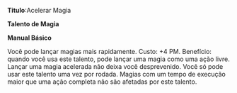 **Titulo**:Acelerar Magia

**Talento de Magia**

**Manual Básico**

 Você pode lançar magias mais rapidamente. Custo: +4 PM. Benefício: quando você usa este talento, pode lançar uma magia como uma ação livre. Lançar uma magia acelerada não deixa você desprevenido. Você só pode usar este talento uma vez por rodada. Magias com um tempo de execução maior que uma ação completa não são afetadas por este talento.